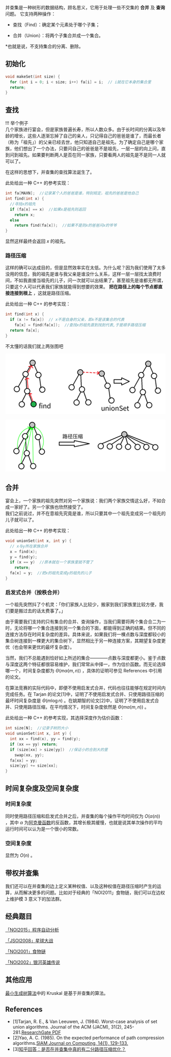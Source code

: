 并查集是一种树形的数据结构，顾名思义，它用于处理一些不交集的 **合并** 及 **查询** 问题。
它支持两种操作：

-   查找（Find）：确定某个元素处于哪个子集；

-   合并（Union）：将两个子集合并成一个集合。

\*也就是说，不支持集合的分离、删除。

## 初始化

```cpp
void makeSet(int size) {
  for (int i = 0; i < size; i++) fa[i] = i;  // i就在它本身的集合里
  return;
}
```

## 查找

!!! 举个例子  
几个家族进行宴会，但是家族普遍长寿，所以人数众多。由于长时间的分离以及年龄的增长，这些人逐渐忘掉了自己的亲人，只记得自己的爸爸是谁了，而最长者（称为「祖先」）的父亲已经去世，他只知道自己是祖先。为了确定自己是哪个家族，他们想出了一个办法，只要问自己的爸爸是不是祖先，一层一层的向上问，直到问到祖先。如果要判断两人是否在同一家族，只要看两人的祖先是不是同一人就可以了。

在这样的思想下，并查集的查找算法诞生了。

此处给出一种 C++ 的参考实现：

```cpp
int fa[MAXN];  //记录某个人的爸爸是谁，特别规定，祖先的爸爸是他自己
int find(int x) {
  //寻找x的祖先
  if (fa[x] == x)  //如果x是祖先则返回
    return x;
  else
    return find(fa[x]);  //如果不是则x的爸爸问x的爷爷
}
```

显然这样最终会返回 $x$ 的祖先。

### 路径压缩

这样的确可以达成目的，但是显然效率实在太低。为什么呢？因为我们使用了太多没用的信息，我的祖先是谁与我父亲是谁没什么关系，这样一层一层找太浪费时间，不如我直接当祖先的儿子，问一次就可以出结果了。甚至祖先是谁都无所谓，只要这个人可以代表我们家族就能得到想要的效果。 **把在路径上的每个节点都直接连接到根上** ，这就是路径压缩。

此处给出一种 C++ 的参考实现：

```cpp
int find(int x) {
  if (x != fa[x])  // x不是自身的父亲，即x不是该集合的代表
    fa[x] = find(fa[x]);  //查找x的祖先直到找到代表,于是顺手路径压缩
  return fa[x];
}
```

不太懂的话我们就上两张图吧

![p1](./images/dsu1.png)

![p2](./images/dsu2.png)

## 合并

宴会上，一个家族的祖先突然对另一个家族说：我们两个家族交情这么好，不如合成一家好了。另一个家族也欣然接受了。  
我们之前说过，并不在意祖先究竟是谁，所以只要其中一个祖先变成另一个祖先的儿子就可以了。

此处给出一种 C++ 的参考实现：

```cpp
void unionSet(int x, int y) {
  // x与y所在家族合并
  x = find(x);
  y = find(y);
  if (x == y)  //原本就在一个家族里就不管了
    return;
  fa[x] = y;  //把x的祖先变成y的祖先的儿子
}
```

### 启发式合并（按秩合并）

一个祖先突然抖了个机灵：「你们家族人比较少，搬家到我们家族里比较方便，我们要是搬过去的话太费事了。」

由于需要我们支持的只有集合的合并、查询操作，当我们需要将两个集合合二为一时，无论将哪一个集合连接到另一个集合的下面，都能得到正确的结果。但不同的连接方法存在时间复杂度的差异。具体来说，如果我们将一棵点数与深度都较小的集合树连接到一棵更大的集合树下，显然相比于另一种连接方案，其期望复杂度更优（也会带来更优的最坏复杂度）。

当然，我们不总能遇到恰好如上所述的集合————点数与深度都更小。鉴于点数与深度这两个特征都很容易维护，我们常常从中择一，作为估价函数。而无论选择哪一个，时间复杂度都为 $\Theta (m\alpha(m,n))$ ，具体的证明可参见 References 中引用的论文。

在算法竞赛的实际代码中，即便不使用启发式合并，代码也往往能够在规定时间内完成任务。在 Tarjan 的论文[1]中，证明了不使用启发式合并、只使用路径压缩的最坏时间复杂度是 $\Theta (m \log n)$ 。在姚期智的论文[2]中，证明了不使用启发式合并、只使用路径压缩，在平均情况下，时间复杂度依然是 $\Theta (m\alpha(m,n))$ 。

此处给出一种 C++ 的参考实现，其选择深度作为估价函数：

```cpp
int size[N];  //记录子树的大小
void unionSet(int x, int y) {
  int xx = find(x), yy = find(y);
  if (xx == yy) return;
  if (size[xx] > size[yy])  //保证小的合到大的里
    swap(xx, yy);
  fa[xx] = yy;
  size[yy] += size[xx];
}
```

## 时间复杂度及空间复杂度

### 时间复杂度

同时使用路径压缩和启发式合并之后，并查集的每个操作平均时间仅为 $O(\alpha(n))$ ，其中 $\alpha$ 为[阿克曼函数](https://en.wikipedia.org/wiki/Ackermann_function)的反函数，其增长极其缓慢，也就是说其单次操作的平均运行时间可以认为是一个很小的常数。

### 空间复杂度

显然为 $O(n)$ 。

## 带权并查集

我们还可以在并查集的边上定义某种权值、以及这种权值在路径压缩时产生的运算，从而解决更多的问题。比如对于经典的「NOI2011」食物链，我们可以在边权上维护模 3 意义下的加法群。

## 经典题目

[「NOI2015」程序自动分析](https://www.lydsy.com/JudgeOnline/problem.php?id=4195)

[「JSOI2008」星球大战](https://www.lydsy.com/JudgeOnline/problem.php?id=1015)

[「NOI2001」食物链](http://poj.org/problem?id=1182)

[「NOI2002」银河英雄传说](https://www.luogu.org/problemnew/show/P1196)

## 其他应用

[最小生成树算法](/graph/mst)中的 Kruskal 是基于并查集的算法。

## References

-   [1]Tarjan, R. E., & Van Leeuwen, J. (1984). Worst-case analysis of set union algorithms. Journal of the ACM (JACM), 31(2), 245-281.[ResearchGate PDF](https://www.researchgate.net/profile/Jan_Van_Leeuwen2/publication/220430653_Worst-case_Analysis_of_Set_Union_Algorithms/links/0a85e53cd28bfdf5eb000000/Worst-case-Analysis-of-Set-Union-Algorithms.pdf)
-   [2]Yao, A. C. (1985). On the expected performance of path compression algorithms.[SIAM Journal on Computing, 14(1), 129-133.](https://epubs.siam.org/doi/abs/10.1137/0214010?journalCode=smjcat)
-   [3][知乎回答：是否在并查集中真的有二分路径压缩优化？](<https://www.zhihu.com/question/28410263/answer/40966441>)
